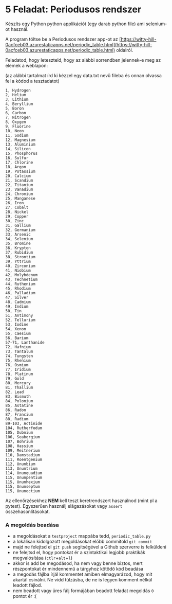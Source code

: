 # 5 Feladat: Periodusos rendszer

Készíts egy Python python applikációt (egy darab python file) ami selenium-ot használ. 

A program töltse be a Periodusos rendszer app-ot az [https://witty-hill-0acfceb03.azurestaticapps.net/periodic_table.html](https://witty-hill-0acfceb03.azurestaticapps.net/periodic_table.html) oldalról.

Feladatod, hogy leteszteld, hogy az alábbi sorrendben jelennek-e meg az elemek a weblapon:

(az alábbi tartalmat írd ki kézzel egy data.txt nevű fileba és onnan olvassa fel a kódod a tesztadatot)
```
1, Hydrogen
2, Helium
3, Lithium
4, Beryllium
5, Boron
6, Carbon
7, Nitrogen
8, Oxygen
9, Fluorine
10, Neon
11, Sodium
12, Magnesium
13, Aluminium
14, Silicon
15, Phosphorus
16, Sulfur
17, Chlorine
18, Argon
19, Potassium
20, Calcium
21, Scandium
22, Titanium
23, Vanadium
24, Chromium
25, Manganese
26, Iron
27, Cobalt
28, Nickel
29, Copper
30, Zinc
31, Gallium
32, Germanium
33, Arsenic
34, Selenium
35, Bromine
36, Krypton
37, Rubidium
38, Strontium
39, Yttrium
40, Zirconium
41, Niobium
42, Molybdenum
43, Technetium
44, Ruthenium
45, Rhodium
46, Palladium
47, Silver
48, Cadmium
49, Indium
50, Tin
51, Antimony
52, Tellurium
53, Iodine
54, Xenon
55, Caesium
56, Barium
57-71, Lanthanide
72, Hafnium
73, Tantalum
74, Tungsten
75, Rhenium
76, Osmium
77, Iridium
78, Platinum
79, Gold
80, Mercury
81, Thallium
82, Lead
83, Bismuth
84, Polonium
85, Astatine
86, Radon
87, Francium
88, Radium
89-103, Actinide
104, Rutherfodum
105, Dubnium
106, Seaborgium
107, Bohrium
108, Hassium
109, Meitnerium
110, Damstadium
111, Roentgenium
112, Ununbium
113, Ununtrium
114, Ununquadium
115, Ununpentium
115, Ununhexium
115, Ununseptum
115, Ununoctium
```



Az ellenőrzésekhez __NEM__ kell teszt keretrendszert használnod (mint pl a pytest).
Egyszerűen használj elágazásokat vagy `assert` összehasonlításokat.



### A megoldás beadása
* a megoldásokat a `testproject` mappába tedd, `periodic_table.py`
* a lokálisan kidolgozott megoldásokat előbb commitold `git commit`
* majd ne felejtsd el `git push` segítségével a Github szerverre is felküldeni
* ne felejtsd el, hogy pontokat ér a szintaktikai legjobb praktikák megvalósítása (`ctlr`+`alt`+`l`)
* akkor is add be megodásod, ha nem vagy benne biztos, mert részpontokat ér mindennemű a tárgyhoz kötődő kód beadása
* a megodás fájlba írjál kommentet amiben elmagyarázod, hogy mit akartál csinálni. Ne vidd túlzásba, de ne is legyen komment nélkül leadott fájlod.
* nem beadott vagy üres fálj formájában beadott feladat megoldás `0` pontot ér :(